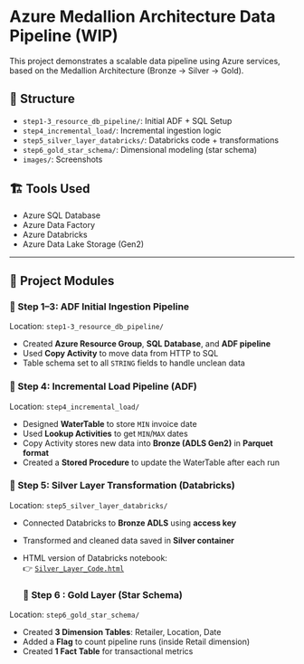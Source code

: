 
# Azure Medallion Architecture Data Pipeline (WIP)

This project demonstrates a scalable data pipeline using Azure services, based on the Medallion Architecture (Bronze → Silver → Gold).

## 📁 Structure

- `step1-3_resource_db_pipeline/`: Initial ADF + SQL Setup
- `step4_incremental_load/`: Incremental ingestion logic
- `step5_silver_layer_databricks/`: Databricks code + transformations
- `step6_gold_star_schema/`: Dimensional modeling (star schema)
- `images/`: Screenshots

## 🏗️ Tools Used

- Azure SQL Database
- Azure Data Factory
- Azure Databricks
- Azure Data Lake Storage (Gen2)

---

## 📁 Project Modules

### 🔹 Step 1–3: ADF Initial Ingestion Pipeline
Location: `step1-3_resource_db_pipeline/`
- Created **Azure Resource Group**, **SQL Database**, and **ADF pipeline**
- Used **Copy Activity** to move data from HTTP to SQL
- Table schema set to all `STRING` fields to handle unclean data

### 🔹 Step 4: Incremental Load Pipeline (ADF)
Location: `step4_incremental_load/`
- Designed **WaterTable** to store `MIN` invoice date
- Used **Lookup Activities** to get `MIN`/`MAX` dates
- Copy Activity stores new data into **Bronze (ADLS Gen2)** in **Parquet format**
- Created a **Stored Procedure** to update the WaterTable after each run

### 🔹 Step 5: Silver Layer Transformation (Databricks)
Location: `step5_silver_layer_databricks/`
- Connected Databricks to **Bronze ADLS** using **access key**
- Transformed and cleaned data saved in **Silver container**
- HTML version of Databricks notebook:  
  👉 [`Silver_Layer_Code.html`](./step5_silver_layer_databricks/Silver_Layer_Code.html)

  ### 🔹 Step 6 : Gold Layer (Star Schema)
Location: `step6_gold_star_schema/`
- Created **3 Dimension Tables**: Retailer, Location, Date
- Added a **Flag** to count pipeline runs (inside Retail dimension)
- Created **1 Fact Table** for transactional metrics

